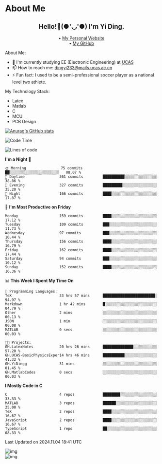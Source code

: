 # About Me

<h2 style="text-align:center;"> Hello!👋(●'◡'●) I'm Yi Ding.</h2>

<div style="text-align:center;">
  • <a href="https://yidingg.github.io/YiDingg">My Personal Website</a><br>
  • <a href="https://github.com/YiDingg">My GitHub</a>
</div>

About Me:
- 🔭 I'm currently studying EE (Electronic Engineering) at [UCAS](https://www.ucas.ac.cn/)
- 📫 How to reach me: dingyi233@mails.ucas.ac.cn
- ⚡ Fun fact: I used to be a semi-professional soccer player as a national level two athlete.

My Technology Stack:
- Latex
- Matlab
- C
- MCU
- PCB Design

[![Anurag's GitHub stats](https://github-readme-stats.vercel.app/api?username=YiDingg)](https://github.com/anuraghazra/github-readme-stats)

<!--START_SECTION:waka-->
![Code Time](http://img.shields.io/badge/Code%20Time-675%20hrs%2044%20mins-blue)

![Lines of code](https://img.shields.io/badge/From%20Hello%20World%20I%27ve%20Written-608.9%20thousand%20lines%20of%20code-blue)

**I'm a Night 🦉** 

```text
🌞 Morning                75 commits          ██░░░░░░░░░░░░░░░░░░░░░░░   08.07 % 
🌆 Daytime                361 commits         ██████████░░░░░░░░░░░░░░░   38.86 % 
🌃 Evening                327 commits         █████████░░░░░░░░░░░░░░░░   35.20 % 
🌙 Night                  166 commits         ████░░░░░░░░░░░░░░░░░░░░░   17.87 % 
```
📅 **I'm Most Productive on Friday** 

```text
Monday                   159 commits         ████░░░░░░░░░░░░░░░░░░░░░   17.12 % 
Tuesday                  109 commits         ███░░░░░░░░░░░░░░░░░░░░░░   11.73 % 
Wednesday                97 commits          ███░░░░░░░░░░░░░░░░░░░░░░   10.44 % 
Thursday                 156 commits         ████░░░░░░░░░░░░░░░░░░░░░   16.79 % 
Friday                   162 commits         ████░░░░░░░░░░░░░░░░░░░░░   17.44 % 
Saturday                 94 commits          ███░░░░░░░░░░░░░░░░░░░░░░   10.12 % 
Sunday                   152 commits         ████░░░░░░░░░░░░░░░░░░░░░   16.36 % 
```


📊 **This Week I Spent My Time On** 

```text
💬 Programming Languages: 
TeX                      33 hrs 57 mins      ████████████████████████░   94.97 % 
Markdown                 1 hr 42 mins        █░░░░░░░░░░░░░░░░░░░░░░░░   04.79 % 
Other                    2 mins              ░░░░░░░░░░░░░░░░░░░░░░░░░   00.13 % 
JSON                     1 min               ░░░░░░░░░░░░░░░░░░░░░░░░░   00.08 % 
MATLAB                   0 secs              ░░░░░░░░░░░░░░░░░░░░░░░░░   00.03 % 

🐱‍💻 Projects: 
GH.LatexNotes            20 hrs 26 mins      ██████████████░░░░░░░░░░░   57.20 % 
GH.UCAS-BasicPhysicsExper14 hrs 46 mins      ██████████░░░░░░░░░░░░░░░   41.32 % 
GH.YiDingg               31 mins             ░░░░░░░░░░░░░░░░░░░░░░░░░   01.45 % 
GH.MatlabCodes           0 secs              ░░░░░░░░░░░░░░░░░░░░░░░░░   00.03 % 
```

**I Mostly Code in C** 

```text
C                        4 repos             ████████░░░░░░░░░░░░░░░░░   33.33 % 
MATLAB                   3 repos             ██████░░░░░░░░░░░░░░░░░░░   25.00 % 
TeX                      2 repos             ████░░░░░░░░░░░░░░░░░░░░░   16.67 % 
JavaScript               2 repos             ████░░░░░░░░░░░░░░░░░░░░░   16.67 % 
TypeScript               1 repo              ██░░░░░░░░░░░░░░░░░░░░░░░   08.33 % 
```




 Last Updated on 2024.11.04 18:41 UTC
<!--END_SECTION:waka-->

<!-- Coding activity over the last year -->
<div class='center'><img src='https://wakatime.com/share/@YiDingg/260601e0-8e46-41ab-9832-d4d0ae5fd0bd.svg' alt='img'/></div>

<!-- Languages over the last year -->
<div class='center'><img src='https://wakatime.com/share/@YiDingg/99546fa3-4cc3-4808-ab6e-13f38e27aba1.svg' alt='img'/></div>
